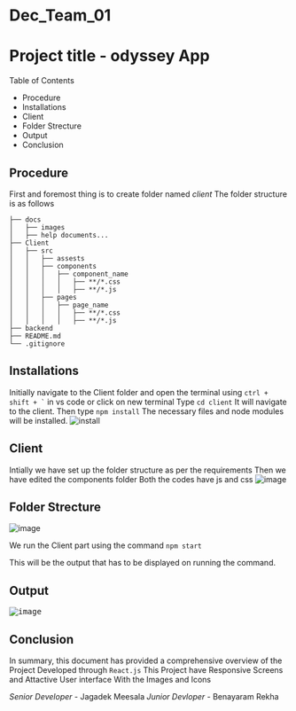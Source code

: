 # Dec_Team_01

# Project title - odyssey App

Table of Contents
- Procedure
- Installations
- Client
- Folder Strecture
- Output
- Conclusion

 ## Procedure
First and foremost thing is to create folder named *client*
The folder structure is as follows

```
├── docs
│   ├── images
│   ├── help documents...
├── Client 
│   ├── src
│   │   ├── assests
│   │   ├── components
│   │   │   ├── component_name
│   │   │   │   ├── **/*.css
│   │   │   │   ├── **/*.js
│   │   ├── pages
│   │   │   ├── page_name
│   │   │   │   ├── **/*.css
│   │   │   │   ├── **/*.js
├── backend
├── README.md
└── .gitignore
```

## Installations
Initially navigate to the Client folder and open the terminal using ``` ctrl + shift + ` ``` in vs code or click on new terminal
Type ``` cd client ```
It will navigate to the client. Then type ``` npm install ```
The necessary files and node modules will be installed.
![install](https://github.com/RCTS-K-Hub/Dec_Team_01/assets/96018533/c4a2be74-55ba-48ce-a168-5763dc7ab3cb)

## Client
Intially we have set up the folder structure as per the requirements
Then we have edited the components folder
Both the codes have js and css 
![image](https://github.com/RCTS-K-Hub/Dec_Team_01/assets/96018533/67eeca80-a668-4d6a-b966-b24ba11581ea)

## Folder Strecture

![image](https://github.com/RCTS-K-Hub/Dec_Team_01/assets/96018533/745c8a42-5446-4007-87da-d4392f4053b6)


We run the Client part using the command ``` npm start ``` 

This will be the output that has to be displayed on running the command.
## Output
<kbd>![image](https://github.com/RCTS-K-Hub/Dec_Team_01/assets/96018533/49d37f73-29fa-4037-9e81-99fdc0bcebc0)</kbd>

## Conclusion

In summary, this document has provided a comprehensive overview of the Project Developed through ```React.js``` 
This Project have Responsive Screens and Attactive User interface With the Images and Icons



*Senior Developer* - Jagadek Meesala
*Junior Devloper* - Benayaram Rekha
